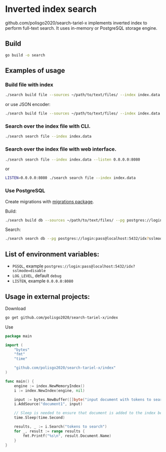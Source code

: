 # Inverted index search

github.com/polisgo2020/search-tariel-x implements inverted index to perform full-text search.
It uses in-memory or PostgreSQL storage engine.

## Build

```bash
go build -o search
```

## Examples of usage

### Build file with index

```bash
./search build file --sources ~/path/to/text/files/ --index index.data
```

or use JSON encoder:

```bash
./search build file --sources ~/path/to/text/files/ --index index.data --json
```

### Search over the index file with CLI.

```bash
./search search file --index index.data
```

### Search over the index file with web interface.

```bash
./search search file --index index.data --listen 0.0.0.0:8080
```

or

```bash
LISTEN=0.0.0.0:8080 ./search search file --index index.data
```

### Use PostgreSQL

Create migrations with [migrations package](migrations/README.md).

Build:

```bash
./search build db --sources ~/path/to/text/files/ --pg postgres://login:pass@localhost:5432/idx?sslmode=disable
```

Search:

```bash
./search search db --pg postgres://login:pass@localhost:5432/idx?sslmode=disable
```

## List of environment variables:

- `PGSQL`, example `postgres://login:pass@localhost:5432/idx?sslmode=disable`
- `LOG_LEVEL`, default `debug`
- `LISTEN`, example `0.0.0.0:8080`

## Usage in external projects:

Download

```bash
go get github.com/polisgo2020/search-tariel-x/index
```

Use

```go
package main

import (
	"bytes"
	"fmt"
	"time"

	"github.com/polisgo2020/search-tariel-x/index"
)

func main() {
	engine := index.NewMemoryIndex()
	i := index.NewIndex(engine, nil)

	input := bytes.NewBuffer([]byte("input document with tokens to search"))
	i.AddSource("document1", input)

	// Sleep is needed to ensure that document is added to the index becase AddSource is async operation.
	time.Sleep(time.Second)

	results, _ := i.Search("tokens to search")
	for _, result := range results {
		fmt.Printf("%s\n", result.Document.Name)
	}
}
```